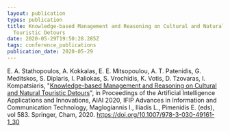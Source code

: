 ```yaml
---
layout: publication
types: publication
title: Knowledge-based Management and Reasoning on Cultural and Natural
  Touristic Detours
date: 2020-05-29T19:50:28.285Z
tags: conference_publications
publication_date: 2020-05-29
---
```

E. A. Stathopoulos, A. Kokkalas, E. E. Mitsopoulou, A. T. Patenidis, G. Meditskos, S. Diplaris, I. Paliokas, S. Vrochidis, K. Votis, D. Tzovaras, I. Kompatsiaris, "[Knowledge-based Management and Reasoning on Cultural and Natural Touristic Detours](https://www.researchgate.net/publication/341733831_Knowledge-Based_Management_and_Reasoning_on_Cultural_and_Natural_Touristic_Routes)", in Proceedings of the Artificial Intelligence Applications and Innovations, AIAI 2020, IFIP Advances in Information and Communication Technology, Maglogiannis I., Iliadis L., Pimenidis E. (eds), vol 583. Springer, Cham, 2020. <https://doi.org/10.1007/978-3-030-49161-1_30>